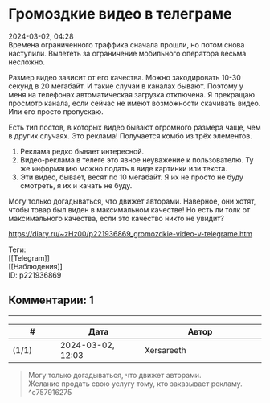 Громоздкие видео в телеграме
============================

  
2024-03-02, 04:28  
 Времена ограниченного траффика сначала прошли, но потом снова наступили. Вылететь за ограничение мобильного оператора весьма несложно.   
   
 Размер видео зависит от его качества. Можно закодировать 10-30 секунд в 20 мегабайт. И такие случаи в каналах бывают. Поэтому у меня на телефонах автоматическая загрузка отключена. Я прекращаю просмотр канала, если сейчас не имеют возможности скачивать видео. Или его просто пропускаю.   
   
 Есть тип постов, в которых видео бывают огромного размера чаще, чем в других случаях. Это реклама! Получается комбо из трёх элементов.   
   
 1. Реклама редко бывает интересной.   
 2. Видео-реклама в телеге это явное неуважение к пользователю. Ту же информацию можно подать в виде картинки или текста.   
 3. Эти видео, бывает, весят по 10 мегабайт. Я их не просто не буду смотреть, я их и качать не буду.   
   
 Могу только догадываться, что движет авторами. Наверное, они хотят, чтобы товар был виден в максимальном качестве! Но есть ли толк от максимального качества, если это качество никто не увидит?   
  
<https://diary.ru/~zHz00/p221936869_gromozdkie-video-v-telegrame.htm>  
  
Теги:  
[[Telegram]]  
[[Наблюдения]]  
ID: p221936869  


Комментарии: 1
--------------

  


---



|         #         |              Дата              |                     Автор                     |           ID           |
| --- | --- | --- | --- |
| (1/1) | 2024-03-02, 12:03 | Xersareeth | c757916275 |

  
 > Могу только догадываться, что движет авторами.   
 Желание продать свою услугу тому, кто заказывает рекламу.   
 ^c757916275